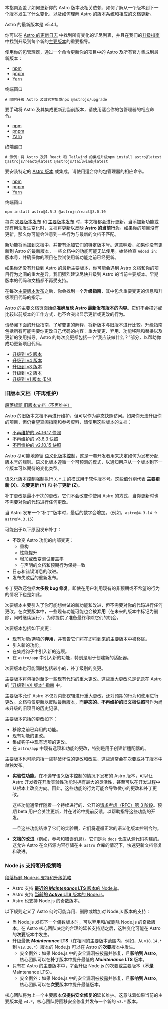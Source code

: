 本指南涵盖了如何更新你的 Astro 版本及相关依赖、如何了解从一个版本到下一个版本发生了什么变化，以及如何理解 Astro 的版本系统和相应的文档更新。

Astro 的最新版本是 v5.4.1。

你可以在 [Astro 的更新日志](https://github.com/withastro/astro/blob/main/packages/astro/CHANGELOG.md) 中找到所有变化的详尽列表，并且在我们的[升级指南](#%E5%8D%87%E7%BA%A7%E6%8C%87%E5%8D%97)中找到升级到每个新的[主要版本](#%E4%B8%BB%E8%A6%81%E5%8F%98%E6%9B%B4)的重要指导。

使用你的包管理器，通过一个命令更新你的项目中的 Astro 及所有官方集成到最新版本：

+   [npm](#tab-panel-345)
+   [pnpm](#tab-panel-346)
+   [Yarn](#tab-panel-347)

终端窗口

```shell
# 同时升级 Astro 及其官方集成npx @astrojs/upgrade
```

要手动将 Astro 及其集成更新到当前版本，请使用适合你的包管理器的相应命令。

+   [npm](#tab-panel-348)
+   [pnpm](#tab-panel-349)
+   [Yarn](#tab-panel-350)

终端窗口

```shell
# 示例：将 Astro 及其 React 和 Tailwind 的集成升级npm install astro@latest @astrojs/react@latest @astrojs/tailwind@latest
```

要安装特定的 [Astro 版本](https://www.npmjs.com/package/astro?activeTab=versions) 或集成，请使用适合你的包管理器的相应命令。

+   [npm](#tab-panel-351)
+   [pnpm](#tab-panel-352)
+   [Yarn](#tab-panel-353)

终端窗口

```shell
npm install astro@4.5.3 @astrojs/react@3.0.10
```

每次 [次要版本发布](#%E6%AC%A1%E8%A6%81%E5%8F%98%E6%9B%B4) 和 [主要版本发布](#%E4%B8%BB%E8%A6%81%E5%8F%98%E6%9B%B4) 时，本文档都会进行更新。当添加新功能或现有用法发生变化时，文档将更新以反映 **Astro 的当前行为**。如果你的项目没有更新，那么你可能会注意到一些行为与最新的文档不匹配。

新功能将添加到文档中，并带有添加它们的特定版本号。这意味着，如果你没有更新到 Astro 的最新版本，一些文档中的功能可能无法使用。始终检查 `Added in:` 版本号，并确保你的项目在尝试使用新功能之前已经更新。

如果你还没有升级到 Astro 的最新主要版本，你可能会遇到 Astro 文档和你的项目行为之间的重大差异。我们强烈建议尽快升级到 Astro 的当前主要版本。早期版本的代码和文档都不再受支持。

在每次[主要版本发布](#%E4%B8%BB%E8%A6%81%E5%8F%98%E6%9B%B4)之后，你会找到一个**升级指南**，其中包含重要变更的信息和升级项目代码的指示。

Astro 的主要文档页面始终**准确反映 Astro 最新发布版本的内容**。它们不会描述或比较以前版本的工作方式，也不会突出显示更新或更改的行为。

请参阅下面的升级指南，了解变更的解释，将新版本与旧版本进行比较。升级指南包括所有可能需要你更改自己代码的内容：重大变更、弃用、功能移除和替换以及更新的使用指导。Astro 的每次变更都包括一个“我应该做什么？”部分，以帮助你成功更新项目代码。

+   [升级到 v5 版本](https://docs.astro.build/zh-cn/guides/upgrade-to/v5/)
+   [升级到 v4 版本](https://docs.astro.build/zh-cn/guides/upgrade-to/v4/)
+   [升级到 v3 版本](https://docs.astro.build/zh-cn/guides/upgrade-to/v3/)
+   [升级到 v2 版本](https://docs.astro.build/zh-cn/guides/upgrade-to/v2/)
+   [升级到 v1 版本 (EN)](https://docs.astro.build/zh-cn/guides/upgrade-to/v1/)

### 旧版本文档（不再维护）

[段落标题 旧版本文档（不再维护）](#旧版本文档不再维护)

Astro 的旧版本文档不再进行维护，但可以作为静态快照访问。如果你无法升级你的项目，但仍希望查阅指南和参考资料，请使用这些版本的文档：

+   [不再维护的 v4.16.17 快照](https://v4.docs.astro.build/zh-cn/getting-started/)
+   [不再维护的 v3.6.3 快照](https://docs-git-v3-docs-unmaintained-astrodotbuild.vercel.app/)
+   [不再维护的 v2.10.15 快照](https://deploy-preview-4405--astro-docs-2.netlify.app/zh-cn/getting-started/)

Astro 尽可能地遵循 [语义化版本控制](https://semver.org/)，这是一套开发者用来决定如何为发布分配版本号的规则。语义化版本遵循一个可预测的模式，以通知用户从一个版本到下一个版本可以期待的变化类型。

语义化版本控制强制执行 `X.Y.Z` 的模式用于软件版本号。这些值分别代表 **主要更新 (X)**、**次要更新 (Y)** 和 **补丁更新 (Z)**。

补丁更改是最小干扰的更改。它们不会改变你使用 Astro 的方式，当你更新时也不需要对你的代码进行任何更改。

当 Astro 发布一个“补丁”版本时，最后的数字会增加。（例如，`astro@4.3.14` -> `astro@4.3.15`）

可能出于以下原因发布补丁：

+   不改变 Astro 功能的内部变更：
    +   重构
    +   性能提升
    +   增加或改变测试覆盖率
    +   与声明的文档和预期行为保持一致
+   日志和错误消息的改进。
+   发布失败后的重新发布。

补丁更改还包括**大多数 bug 修复**，即使在用户利用现有的非预期或不希望的行为的情况下也是如此。

次要版本主要引入了你可能想尝试的新功能和改进，但不需要对你的代码进行任何更改。在次要版本中，一些现有功能可能也会被**弃用**（在未来的版本中标记为删除，同时继续运行），为你提供了准备最终移除它们的机会。

次要版本包括如下变更：

+   现有功能/选项的**弃用**，并警告它们将在即将到来的主要版本中被移除。
+   引入新的功能。
+   在集成钩子中引入新的选项。
+   在 `astro/app` 中引入新的功能，特别是用于创建新的适配器。

次要版本也可能同时包括较小的，补丁级别的变更。

主要版本将包括对至少一些现有代码的重大更改。这些重大更改总是记录在 Astro 的 [“升级到 vX 版本” 指南](#%E5%8D%87%E7%BA%A7%E6%8C%87%E5%8D%97) 中。

主要版本允许 Astro 不仅对内部逻辑进行重大更改，还对预期的行为和使用进行更改。文档将仅更新以反映最新版本，而**静态的、不再维护的旧文档快照**可作为尚未升级的旧项目的历史记录。

主要版本包括的更改如下：

+   移除之前已弃用的功能。
+   现有功能的更改。
+   集成钩子中现有选项的更改。
+   在 `astro/app` 中现有选项和功能的更改，特别是用于创建新适配器的。

主要版本也可能包括一些非破坏性的更改和改进，这些通常会在次要或补丁版本中单独发布。

+   **实验性功能**。在不遵守语义版本控制的情况下发布的 Astro 版本，可以让 Astro 开发者在开发实验性功能时拥有最大的灵活性，甚至可以在开发过程中从根本上改变方向。因此，这些功能的行为可能会导致微小的更改和补丁更改。
    
    这些功能通常伴随着一个持续进行的、公开的[请求考虑（RFC）第 3 阶段](https://github.com/withastro/roadmap#stage-3-rfc--development)。预期 beta 用户会关注更新，并在讨论中提前反馈，以帮助指导这些功能的开发。
    
    一旦这些功能结束了它们的实验期，它们将遵循正常的语义化版本控制合约。
    
+   **文档的改进**（例如，参考和错误消息）。它们是为 `docs` 仓库从源代码构建的。这允许 Astro 在文档源内容存储在主 `astro` 仓库的情况下，快速更新文档修复和改进。
    

### Node.js 支持和升级策略

[段落标题 Node.js 支持和升级策略](#nodejs-支持和升级策略)

+   Astro 支持 [**最近的 *Maintenance* LTS** 版本的 Node.js](https://nodejs.org/en/about/previous-releases#release-schedule)。
+   Astro 支持 [**当前的 *Active* LTS** 版本的 Node.js](https://nodejs.org/en/about/previous-releases#release-schedule)。
+   Astro 也支持 Node.js 的奇数版本。

以下规则定义了 Astro 何时可能弃用、删除或增加对 Node.js 版本的支持：

+   当 Node.js 发布下一个偶数版本时，可以弃用和/或删除 Node.js 的奇数版本。在 Astro 核心团队决定的合理的延长支持期之后，这种变化可能在 Astro 的**次要**版本中发生。
+   升级最低 ***Maintenance* LTS**（在相同的主要版本范围内，例如，从 `v18.14.*` 到 `v18.20.*`）版本的 Node.js 可以在 Astro 的**次要**版本中发生。
    +   安全例外：如果 Node.js 中的安全漏洞被披露并修复，且**影响到 Astro**，核心团队可以在**补丁**版本中提升最低的 ***Maintenance* LTS** 版本。
+   只有在 Astro 的主要版本中，才会升级 Node.js 的次要或主要版本（**不是** Maintenance LTS）。
    +   安全例外：如果 Node.js 中的安全漏洞被披露并修复，且**影响到 Astro**，核心团队可以在**次要**版本中提升最低版本。

核心团队将为上一个主要版本**仅提供安全修复的**延长维护。这意味着如果当前的主要版本是 `v4.*`，核心团队将回移安全修复并发布一个新的 `v3.*` 版本。